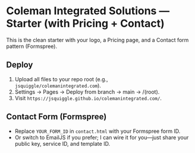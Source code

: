 # Coleman Integrated Solutions — Starter (with Pricing + Contact)

This is the clean starter with your logo, a Pricing page, and a Contact form pattern (Formspree).

## Deploy
1. Upload all files to your repo root (e.g., `jsquiggle/colemanintegrated.com`).
2. Settings → Pages → Deploy from branch → main → /(root).
3. Visit `https://jsquiggle.github.io/colemanintegrated.com/`.

## Contact Form (Formspree)
- Replace `YOUR_FORM_ID` in `contact.html` with your Formspree form ID.
- Or switch to EmailJS if you prefer; I can wire it for you—just share your public key, service ID, and template ID.
